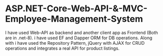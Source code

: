 # ASP.NET-Core-Web-API-&-MVC-Employee-Management-System

I have used Web-API as backend and another client app as Frontend (Both are in .net-8). i have used EF and Dapper ORM for DB operations. Along with i have used the Repository Pattern, jQuery with AJAX for CRUD operations and integrates a real API for product listings.
 
